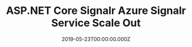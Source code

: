 ---
title: ASP.NET Core Signalr Azure Signalr Service Scale Out
date: 2019-05-23T00:00:00.000Z
image: speaking.jpg
event: Noser Team Day Bern
tags: [ASP.NET SignalR]
category: talks
---